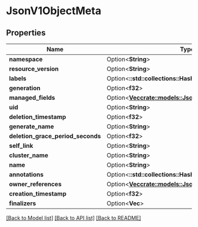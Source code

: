 # JsonV1ObjectMeta

## Properties

Name | Type | Description | Notes
------------ | ------------- | ------------- | -------------
**namespace** | Option<**String**> |  | [optional]
**resource_version** | Option<**String**> |  | [optional]
**labels** | Option<**::std::collections::HashMap<String, String>**> |  | [optional]
**generation** | Option<**f32**> |  | [optional]
**managed_fields** | Option<[**Vec<crate::models::JsonV1ManagedFieldsEntry>**](json_V1ManagedFieldsEntry.md)> |  | [optional]
**uid** | Option<**String**> |  | [optional]
**deletion_timestamp** | Option<**f32**> |  | [optional]
**generate_name** | Option<**String**> |  | [optional]
**deletion_grace_period_seconds** | Option<**f32**> |  | [optional]
**self_link** | Option<**String**> |  | [optional]
**cluster_name** | Option<**String**> |  | [optional]
**name** | Option<**String**> |  | [optional]
**annotations** | Option<**::std::collections::HashMap<String, String>**> |  | [optional]
**owner_references** | Option<[**Vec<crate::models::JsonV1OwnerReference>**](json_V1OwnerReference.md)> |  | [optional]
**creation_timestamp** | Option<**f32**> |  | [optional]
**finalizers** | Option<**Vec<String>**> |  | [optional]

[[Back to Model list]](../README.md#documentation-for-models) [[Back to API list]](../README.md#documentation-for-api-endpoints) [[Back to README]](../README.md)


